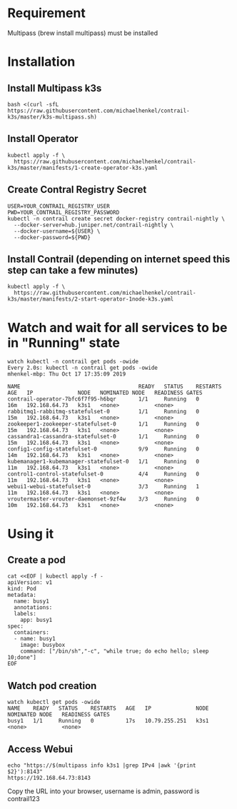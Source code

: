 # Requirement
Multipass (brew install multipass) must be installed

# Installation
## Install Multipass k3s
```
bash <(curl -sfL https://raw.githubusercontent.com/michaelhenkel/contrail-k3s/master/k3s-multipass.sh)
```
## Install Operator
```
kubectl apply -f \
  https://raw.githubusercontent.com/michaelhenkel/contrail-k3s/master/manifests/1-create-operator-k3s.yaml
```
## Create Contral Registry Secret
```
USER=YOUR_CONTRAIL_REGISTRY_USER
PWD=YOUR_CONTRAIL_REGISTRY_PASSWORD
kubectl -n contrail create secret docker-registry contrail-nightly \
  --docker-server=hub.juniper.net/contrail-nightly \
  --docker-username=${USER} \
  --docker-password=${PWD}
```
## Install Contrail (depending on internet speed this step can take a few minutes)
```
kubectl apply -f \
  https://raw.githubusercontent.com/michaelhenkel/contrail-k3s/master/manifests/2-start-operator-1node-k3s.yaml
```
# Watch and wait for all services to be in "Running" state
```
watch kubectl -n contrail get pods -owide
Every 2.0s: kubectl -n contrail get pods -owide                                                        mhenkel-mbp: Thu Oct 17 17:35:09 2019

NAME                                     READY   STATUS    RESTARTS   AGE   IP              NODE   NOMINATED NODE   READINESS GATES
contrail-operator-7bfc6f7f95-h6bqr       1/1     Running   0          16m   192.168.64.73   k3s1   <none>           <none>
rabbitmq1-rabbitmq-statefulset-0         1/1     Running   0          15m   192.168.64.73   k3s1   <none>           <none>
zookeeper1-zookeeper-statefulset-0       1/1     Running   0          15m   192.168.64.73   k3s1   <none>           <none>
cassandra1-cassandra-statefulset-0       1/1     Running   0          15m   192.168.64.73   k3s1   <none>           <none>
config1-config-statefulset-0             9/9     Running   0          14m   192.168.64.73   k3s1   <none>           <none>
kubemanager1-kubemanager-statefulset-0   1/1     Running   0          11m   192.168.64.73   k3s1   <none>           <none>
control1-control-statefulset-0           4/4     Running   0          11m   192.168.64.73   k3s1   <none>           <none>
webui1-webui-statefulset-0               3/3     Running   1          11m   192.168.64.73   k3s1   <none>           <none>
vroutermaster-vrouter-daemonset-9zf4w    3/3     Running   0          10m   192.168.64.73   k3s1   <none>           <none>
```
# Using it
## Create a pod
```
cat <<EOF | kubectl apply -f -
apiVersion: v1
kind: Pod
metadata:
  name: busy1
  annotations:
  labels:
    app: busy1
spec:
  containers:
  - name: busy1
    image: busybox
    command: ["/bin/sh","-c", "while true; do echo hello; sleep 10;done"]
EOF
```
## Watch pod creation
```
watch kubectl get pods -owide
NAME    READY   STATUS    RESTARTS   AGE   IP              NODE   NOMINATED NODE   READINESS GATES
busy1   1/1     Running   0          17s   10.79.255.251   k3s1   <none>           <none>
```
## Access Webui
```
echo "https://$(multipass info k3s1 |grep IPv4 |awk '{print $2}'):8143"
https://192.168.64.73:8143
```
Copy the URL into your browser, username is admin, password is contrail123

